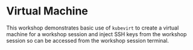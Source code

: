 Virtual Machine
===============

This workshop demonstrates basic use of `kubevirt` to create a virtual machine
for a workshop session and inject SSH keys from the workshop session so can be
accessed from the workshop session terminal.
